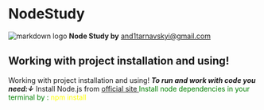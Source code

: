 ﻿# NodeStudy
![markdown logo](https://encrypted-tbn0.gstatic.com/images?q=tbn:ANd9GcSxLa5xKHEQQDDqgA91ec9GoHr2-UEs6jKlDQ&usqp=CAU)
**Node Study by** <and1tarnavskyi@gmail.com>
## Working with project installation and using!
Working with project installation and using!
***To run and work with code you need:↓***
Install Node.js from [official site ](https://nodejs.org/en/download/)
<span style="color: green"> Install node dependencies  in your terminal by : <span style="color: yellow"> npm install</span> </span>
<br/>

